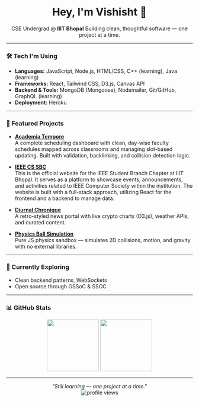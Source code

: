 <h1 align="center">Hey, I'm Vishisht 👋</h1>

<p align="center">
  CSE Undergrad @ <b>IIIT Bhopal</b>
  Building clean, thoughtful software — one project at a time.
</p>

---

### 🛠️ Tech I'm Using

- **Languages:** JavaScript, Node.js, HTML/CSS, C++ (learning), Java (learning)
- **Frameworks:** React, Tailwind CSS, D3.js, Canvas API
- **Backend & Tools:** MongoDB (Mongoose), Nodemailer, Git/GitHub, GraphQL (learning)
- **Deployment:** Heroku

---

### 🚀 Featured Projects

- **[Academia Tempore](https://github.com/Vishisht-Dwivedi/Academia_Tempore)**  
  A complete scheduling dashboard with clean, day-wise faculty schedules mapped across classrooms and managing slot-based updating. Built with validation, backlinking, and collision detection logic.
  
- **[IEEE CS SBC](https://github.com/Vishisht-Dwivedi/IIITB-IEEE-SBC)**  
  This is the official website for the IEEE Student Branch Chapter at IIIT Bhopal. It serves as a platform to showcase events, announcements, and activities related to IEEE Computer Society within the institution. The website is built with a full-stack approach, utilizing React for the frontend and a backend to manage data.
  
- **[Diurnal Chronique](https://github.com/Vishisht-Dwivedi/diurnal-chronique)**  
  A retro-styled news portal with live crypto charts (D3.js), weather APIs, and curated content.

- **[Physics Ball Simulation](https://github.com/Vishisht-Dwivedi/Physics-simulation-using-balls)**  
  Pure JS physics sandbox — simulates 2D collisions, motion, and gravity with no external libraries.

---

### 🔭 Currently Exploring

- Clean backend patterns, WebSockets
- Open source through GSSoC & SSOC

---

### 📊 GitHub Stats

<p align="center">
  <img src="https://github-readme-stats.vercel.app/api?username=Vishisht-Dwivedi&show_icons=true&theme=github_dark&hide_border=true" height="140" />
  <img src="https://github-readme-stats.vercel.app/api/top-langs/?username=Vishisht-Dwivedi&layout=compact&theme=github_dark&hide_border=true" height="140" />
</p>

---

<p align="center">
  <i>"Still learning — one project at a time."</i><br>
  <img src="https://komarev.com/ghpvc/?username=Vishisht-Dwivedi&style=flat-square&color=blue" alt="profile views" />
</p>
